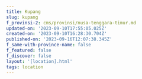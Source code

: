```yaml
---
title: Kupang
slug: kupang
f_provinsi-2: cms/provinsi/nusa-tenggara-timur.md
updated-on: '2023-09-10T17:55:05.025Z'
created-on: '2023-09-10T16:28:30.704Z'
published-on: '2023-09-16T12:07:38.345Z'
f_same-with-province-name: false
f_featured: false
f_discover: false
layout: '[location].html'
tags: location
---
```



